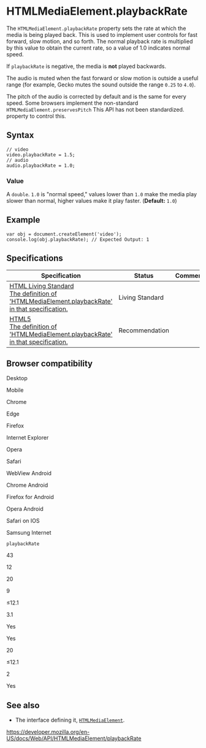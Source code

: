 HTMLMediaElement.playbackRate
=============================

The `HTMLMediaElement.playbackRate` property sets the rate at which the media is being played back. This is used to implement user controls for fast forward, slow motion, and so forth. The normal playback rate is multiplied by this value to obtain the current rate, so a value of 1.0 indicates normal speed.

If `playbackRate` is negative, the media is **not** played backwards.

The audio is muted when the fast forward or slow motion is outside a useful range (for example, Gecko mutes the sound outside the range `0.25` to `4.0`).

The pitch of the audio is corrected by default and is the same for every speed. Some browsers implement the non-standard <span class="page-not-created">`HTMLMediaElement.preservesPitch`</span> <span class="icon non-standard" viewbox="0 0 100 100" xmlns="http://www.w3.org/2000/svg" role="img"> This API has not been standardized. </span> property to control this.

Syntax
------

    // video
    video.playbackRate = 1.5;
    // audio
    audio.playbackRate = 1.0;

### Value

A `double`. `1.0` is "normal speed," values lower than `1.0` make the media play slower than normal, higher values make it play faster. (**Default:** `1.0`)

Example
-------

    var obj = document.createElement('video');
    console.log(obj.playbackRate); // Expected Output: 1

Specifications
--------------

<table><thead><tr class="header"><th>Specification</th><th>Status</th><th>Comment</th></tr></thead><tbody><tr class="odd"><td><a href="https://html.spec.whatwg.org/multipage/#dom-media-playbackrate">HTML Living Standard<br />
<span class="small">The definition of 'HTMLMediaElement.playbackRate' in that specification.</span></a></td><td><span class="spec-living">Living Standard</span></td><td></td></tr><tr class="even"><td><a href="https://www.w3.org/TR/html52/embedded-content-0.html#htmlmediaelement">HTML5<br />
<span class="small">The definition of 'HTMLMediaElement.playbackRate' in that specification.</span></a></td><td><span class="spec-rec">Recommendation</span></td><td></td></tr></tbody></table>

Browser compatibility
---------------------

Desktop

Mobile

Chrome

Edge

Firefox

Internet Explorer

Opera

Safari

WebView Android

Chrome Android

Firefox for Android

Opera Android

Safari on IOS

Samsung Internet

`playbackRate`

43

12

20

9

≤12.1

3.1

Yes

Yes

20

≤12.1

2

Yes

See also
--------

-   The interface defining it, [`HTMLMediaElement`](../htmlmediaelement).

<a href="https://developer.mozilla.org/en-US/docs/Web/API/HTMLMediaElement/playbackRate" class="_attribution-link">https://developer.mozilla.org/en-US/docs/Web/API/HTMLMediaElement/playbackRate</a>
